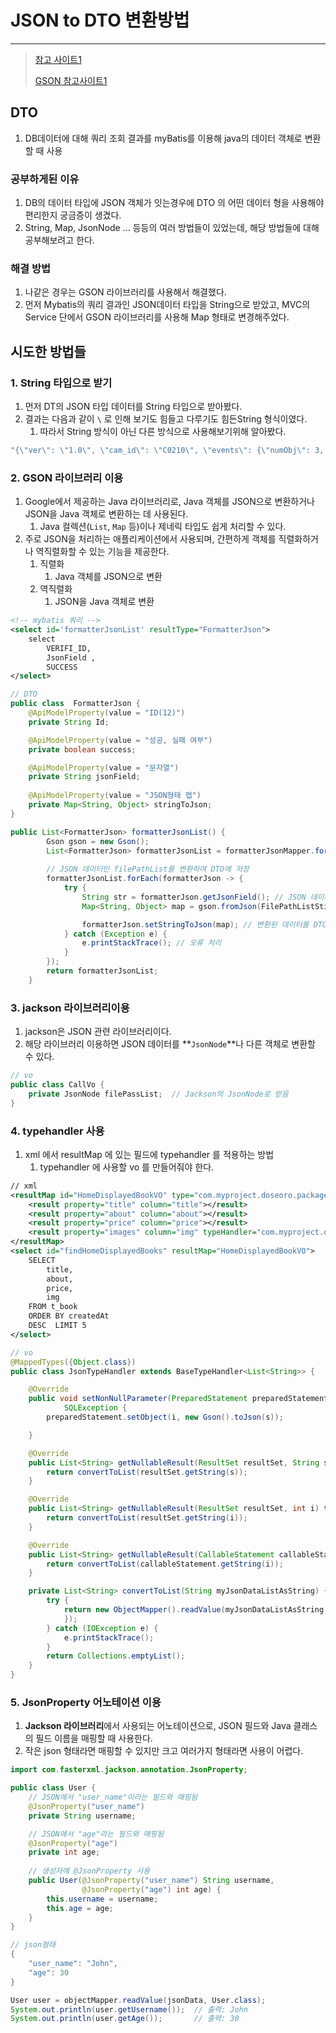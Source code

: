 # JSON to DTO 변환방법

---

>[참고 사이트1](https://ydontustudy.tistory.com/151)
>
>[GSON 참고사이트1](https://hianna.tistory.com/629)

## DTO 

1. DB데이터에 대해 쿼리 조회 결과를 myBatis를 이용해 java의 데이터 객체로 변환할 때 사용

### 공부하게된 이유 

1. DB의 데이터 타입에 JSON 객체가 잇는경우에 DTO 의 어떤 데이터 형을 사용해야 편리한지 궁금증이 생겼다. 
2. String, Map, JsonNode ... 등등의 여러 방법들이 있었는데, 해당 방법들에 대해 공부해보려고 한다. 

### 해결 방법

1. 나같은 경우는 GSON 라이브러리를 사용해서 해결했다. 
2. 먼저 Mybatis의 쿼리 결과인 JSON데이터 타입을 String으로 받았고, MVC의 Service 단에서 GSON 라이브러리를 사용해 Map 형태로 변경해주었다. 



## 시도한 방법들

### 1. String 타입으로 받기 

1. 먼저 DT의 JSON 타입 데이터를 String 타입으로 받아봤다. 
2. 결과는 다음과 같이 `\` 로 인해 보기도 힘들고 다루기도 힘든String 형식이였다. 
   1. 따라서 String 방식이 아닌 다른 방식으로 사용해보기위해 알아봤다.

```js
"{\"ver\": \"1.0\", \"cam_id\": \"C0210\", \"events\": {\"numObj\": 3, \"objects\": [{\"id\": \"E01_1\", \"ph\": 200, \"pw\": 50, \"px\": 101, \"py\": 10, \"type\": \"person\", \"speed\": 3.2, \"altitude\": \"0\", \"latitude\": \"37.566380\", \"pos_area\": \"D3\", \"direction\": 2, \"longitude\": \"126.977902\", \"event_code\": \"E01\", \"image_path\": \"192.168.0.1.D.1.jpg\", \"video_path\": \"192.168.0.1.D.video.mp4\", \"event_timestamp\": \"2022-01-11 10:35:00.123\", \"object_timestamp\": \"2022-01-11 10:35:00:100\"}, {\"id\": \"E11_1\", \"ph\": 300, \"pw\": 80, \"px\": 200, \"py\": 100, \"type\": \"car\", \"speed\": 20.5, \"altitude\": \"0\", \"latitude\": \"35.179572\", \"pos_area\": \"F2\", \"direction\": 5, \"longitude\": \"129.075577\", \"event_code\": \"E11\", \"image_path\": \"192.168.0.1.D.2.jpg\", \"video_path\": \"192.168.0.1.D.video.mp4\", \"event_timestamp\": \"2022-01-11 10:35:00.123\", \"object_timestamp\": \"2022-01-11 10:35:00:100\"}]}, \"infra_id\": \"AK021CCT0131\", \"cam_width\": 1920, \"cam_height\": 1080, \"send_timestamp\": \"2022-01-11 10:35:00.123\"}"
```

### 2. GSON 라이브러리 이용 

1. Google에서 제공하는 Java 라이브러리로, Java 객체를 JSON으로 변환하거나 JSON을 Java 객체로 변환하는 데 사용된다.
   1.  Java 컬렉션(`List`, `Map` 등)이나 제네릭 타입도 쉽게 처리할 수 있다.
2. 주로 JSON을 처리하는 애플리케이션에서 사용되며, 간편하게 객체를 직렬화하거나 역직렬화할 수 있는 기능을 제공한다.
   1. 직렬화
      1. Java 객체를 JSON으로 변환 
   2. 역직렬화
      1. JSON을 Java 객체로 변환 

```xml
<!-- mybatis 쿼리 -->
<select id='formatterJsonList' resultType="FormatterJson">
    select 
        VERIFI_ID,
        JsonField ,
        SUCCESS 
</select>
```

```java
// DTO
public class  FormatterJson {
	@ApiModelProperty(value = "ID(12)")
	private String Id;

    @ApiModelProperty(value = "성공, 실패 여부")
    private boolean success;

    @ApiModelProperty(value = "문자열")
    private String jsonField;
    
    @ApiModelProperty(value = "JSON형태 맵")
    private Map<String, Object> stringToJson;
}
```

```java
public List<FormatterJson> formatterJsonList() {
		Gson gson = new Gson();
		List<FormatterJson> formatterJsonList = formatterJsonMapper.formatterJsonList();
	
		// JSON 데이터인 filePathList를 변환하여 DTO에 저장
        formatterJsonList.forEach(formatterJson -> {
            try {
                String str = formatterJson.getJsonField(); // JSON 데이터를 String으로 받음
            	Map<String, Object> map = gson.fromJson(FilePathListSting, Map.class);

                formatterJson.setStringToJson(map); // 변환된 데이터를 DTO에 설정
            } catch (Exception e) {
                e.printStackTrace(); // 오류 처리
            }
        });
		return formatterJsonList;
	}
```

### 3. jackson 라이브러리이용

1. jackson은 JSON 관련 라이브러리이다.
2. 해당 라이브러리 이용하면 JSON 데이터를 **`JsonNode`**나 다른 객체로 변환할 수 있다.

```java
// vo
public class CallVo {
    private JsonNode filePassList;  // Jackson의 JsonNode로 받음
}
```

### 4. typehandler 사용 

1. xml 에서 resultMap 에 있는 필드에 typehandler 를 적용하는 방법
   1. typehandler 에 사용할 vo 를 만들어줘야 한다.

```xml
// xml
<resultMap id="HomeDisplayedBookVO" type="com.myproject.doseoro.packages.book.vo.HomeDisplayedBookVO">
    <result property="title" column="title"></result>
    <result property="about" column="about"></result>
    <result property="price" column="price"></result>
    <result property="images" column="img" typeHandler="com.myproject.doseoro.global.util.JsonTypeHandler"></result>
</resultMap>
<select id="findHomeDisplayedBooks" resultMap="HomeDisplayedBookVO">
    SELECT
        title,
        about,
        price,
        img
    FROM t_book
    ORDER BY createdAt
    DESC  LIMIT 5
</select>
```

```java
// vo
@MappedTypes({Object.class})
public class JsonTypeHandler extends BaseTypeHandler<List<String>> {

    @Override
    public void setNonNullParameter(PreparedStatement preparedStatement, int i, List<String> s, JdbcType jdbcType) throws
            SQLException {
        preparedStatement.setObject(i, new Gson().toJson(s));

    }

    @Override
    public List<String> getNullableResult(ResultSet resultSet, String s) throws SQLException {
        return convertToList(resultSet.getString(s));
    }

    @Override
    public List<String> getNullableResult(ResultSet resultSet, int i) throws SQLException {
        return convertToList(resultSet.getString(i));
    }

    @Override
    public List<String> getNullableResult(CallableStatement callableStatement, int i) throws SQLException {
        return convertToList(callableStatement.getString(i));
    }

    private List<String> convertToList(String myJsonDataListAsString) {
        try {
            return new ObjectMapper().readValue(myJsonDataListAsString, new TypeReference<List<String>>() {
            });
        } catch (IOException e) {
            e.printStackTrace();
        }
        return Collections.emptyList();
    }
}
```

### 5. JsonProperty 어노테이션 이용

1.  **Jackson 라이브러리**에서 사용되는 어노테이션으로, JSON 필드와 Java 클래스의 필드 이름을 매핑할 때 사용한다. 
1.  작은 json 형태라면 매핑할 수 있지만 크고 여러가지 형태라면 사용이 어렵다. 

```java
import com.fasterxml.jackson.annotation.JsonProperty;

public class User {
    // JSON에서 "user_name"이라는 필드와 매핑됨
    @JsonProperty("user_name")
    private String username;

    // JSON에서 "age"라는 필드와 매핑됨
    @JsonProperty("age")
    private int age;
    
    // 생성자에 @JsonProperty 사용
    public User(@JsonProperty("user_name") String username, 
                @JsonProperty("age") int age) {
        this.username = username;
        this.age = age;
    }
}

// json형태
{
    "user_name": "John",
    "age": 30
}

```

```java
User user = objectMapper.readValue(jsonData, User.class);
System.out.println(user.getUsername());  // 출력: John
System.out.println(user.getAge());       // 출력: 30
```





